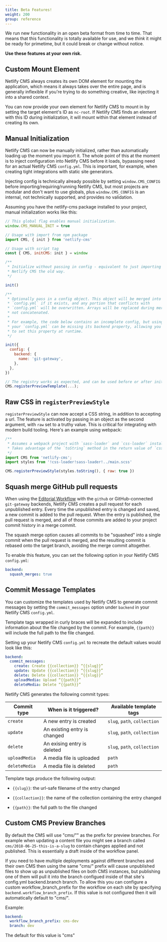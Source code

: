 ```yaml
---
title: Beta Features!
weight: 200
group: reference
---
```


We run new functionality in an open beta format from time to time. That means that this functionality is totally available for use, and we _think_ it might be ready for primetime, but it could break or change without notice.

**Use these features at your own risk.**

## Custom Mount Element
Netlify CMS always creates its own DOM element for mounting the application, which means it always takes over the entire page, and is generally inflexible if you're trying to do something creative, like injecting it into a shared context.

You can now provide your own element for Netlify CMS to mount in by setting the target element's ID as `nc-root`. If Netlify CMS finds an element with this ID during initialization, it will mount within that element instead of creating its own.

## Manual Initialization
Netlify CMS can now be manually initialized, rather than automatically loading up the moment you import it. The whole point of this at the moment is to inject configuration into Netlify CMS before it loads, bypassing need for an actual Netlify CMS `config.yml`. This is important, for example, when creating tight integrations with static site generators.

Injecting config is technically already possible by setting `window.CMS_CONFIG` before importing/requiring/running Netlify CMS, but most projects are modular and don't want to use globals, plus `window.CMS_CONFIG` is an internal, not technically supported, and provides no validation.

Assuming you have the netlify-cms package installed to your project, manual initialization works like this:

```js
// This global flag enables manual initialization.
window.CMS_MANUAL_INIT = true

// Usage with import from npm package
import CMS, { init } from 'netlify-cms'

// Usage with script tag
const { CMS, initCMS: init } = window

/**
 * Initialize without passing in config - equivalent to just importing
 * Netlify CMS the old way.
 */

init()

/**
 * Optionally pass in a config object. This object will be merged into
 * `config.yml` if it exists, and any portion that conflicts with
 * `config.yml` will be overwritten. Arrays will be replaced during merge,
 * not concatenated.
 *
 * For example, the code below contains an incomplete config, but using it,
 * your `config.yml` can be missing its backend property, allowing you
 * to set this property at runtime.
 */

init({
  config: {
    backend: {
      name: 'git-gateway',
    },
  },
})

// The registry works as expected, and can be used before or after init.
CMS.registerPreviewTemplate(...);
```

## Raw CSS in `registerPreviewStyle`
`registerPreviewStyle` can now accept a CSS string, in addition to accepting a url. The feature is activated by passing in an object as the second argument, with `raw` set to a truthy value. This is critical for integrating with modern build tooling. Here's an example using webpack:

```js
/**
 * Assumes a webpack project with `sass-loader` and `css-loader` installed.
 * Takes advantage of the `toString` method in the return value of `css-loader`.
 */
import CMS from 'netlify-cms';
import styles from '!css-loader!sass-loader!../main.scss'

CMS.registerPreviewStyle(styles.toString(), { raw: true })
```

## Squash merge GitHub pull requests
When using the [Editorial Workflow](../configuration-options/#publish-mode) with the `github` or GitHub-connected `git-gateway` backends, Netlify CMS creates a pull request for each unpublished entry. Every time the unpublished entry is changed and saved, a new commit is added to the pull request. When the entry is published, the pull request is merged, and all of those commits are added to your project commit history in a merge commit.

The squash merge option causes all commits to be "squashed" into a single commit when the pull request is merged, and the resulting commit is rebased onto the target branch, avoiding the merge commit altogether.

To enable this feature, you can set the following option in your Netlify CMS `config.yml`:

```yaml
backend:
  squash_merges: true
```

## Commit Message Templates
You can customize the templates used by Netlify CMS to generate commit messages by setting the `commit_messages` option under `backend` in your Netlify CMS `config.yml`.

Template tags wrapped in curly braces will be expanded to include information about the file changed by the commit. For example, `{{path}}` will include the full path to the file changed.

Setting up your Netlify CMS `config.yml` to recreate the default values would look like this:

```yaml
backend:
  commit_messages:
    create: Create {{collection}} “{{slug}}”
    update: Update {{collection}} “{{slug}}”
    delete: Delete {{collection}} “{{slug}}”
    uploadMedia: Upload “{{path}}”
    deleteMedia: Delete “{{path}}”
```

Netlify CMS generates the following commit types:

Commit type   | When is it triggered?        | Available template tags
--------------|------------------------------|-----------------------------
`create`      | A new entry is created       | `slug`, `path`, `collection`
`update`      | An existing entry is changed | `slug`, `path`, `collection`
`delete`      | An exising entry is deleted  | `slug`, `path`, `collection`
`uploadMedia` | A media file is uploaded     | `path`
`deleteMedia` | A media file is deleted      | `path`

Template tags produce the following output:

- `{{slug}}`: the url-safe filename of the entry changed

- `{{collection}}`: the name of the collection containing the entry changed

- `{{path}}`: the full path to the file changed

## Custom CMS Preview Branches

By default the CMS will use "cms/"" as the prefix for preview branches. For example when updating a content file
you might see a branch called ```cms/2018-06-25-this-is-a-slug``` to contain changes applied and not published.
This is essentially a draft inside of the workflow panel.

If you need to have multiple deployments against different branches and their own CMS then using the same "cms/"
prefix will cause unpublished files to show up as unpublished files on both CMS instances, but publishing one
of them will pull it into the branch configued inside of that site's config.yml backend.branch branch.
To allow this you can configure a custom workflow_branch_prefix for the workflow on each site by specifying ```backend.workflow_branch_prefix```. If this value is not configured then it will automatically default to "cms/".

Example:

```yaml
backend:
  workflow_branch_prefix: cms-dev
  branch: dev
```

The default for this value is "cms"